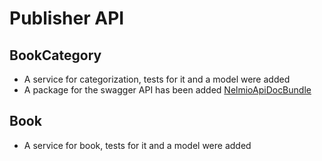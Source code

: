 Publisher API 
=======================

BookCategory
-----

* A service for categorization, tests for it and a model were added
* A package for the swagger API has been added [NelmioApiDocBundle](https://github.com/nelmio/NelmioApiDocBundle)

Book
-----

* A service for book, tests for it and a model were added
